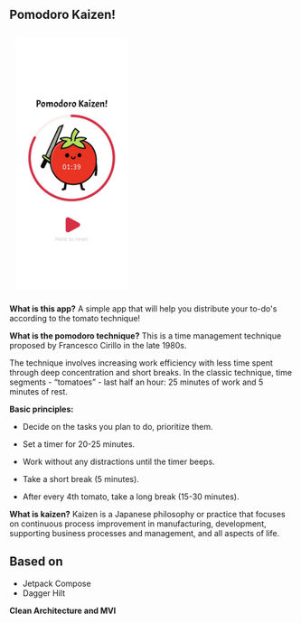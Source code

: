 ## Pomodoro Kaizen!
<div id="header" align="start">
<img src="screenshots/timer_screen.jpg" align="start"
width="200"hspace="10" vspace="10">
</div>


**What is this app?**
A simple app that will help you distribute your to-do's according to the tomato technique!

**What is the pomodoro technique?**
This is a time management technique proposed by Francesco Cirillo in the late 1980s.  

The technique involves increasing work efficiency with less time spent through deep concentration and short breaks. In the classic technique, time segments - “tomatoes” - last half an hour: 25 minutes of work and 5 minutes of rest.

**Basic principles:**

- Decide on the tasks you plan to do, prioritize them.

- Set a timer for 20-25 minutes.

- Work without any distractions until the timer beeps.

- Take a short break (5 minutes).

- After every 4th tomato, take a long break (15-30 minutes).

**What is kaizen?**
Kaizen is a Japanese philosophy or practice that focuses on continuous process improvement in manufacturing, development, supporting business processes and management, and all aspects of life.

## Based on

- Jetpack Compose
- Dagger Hilt

**Clean Architecture and MVI**








